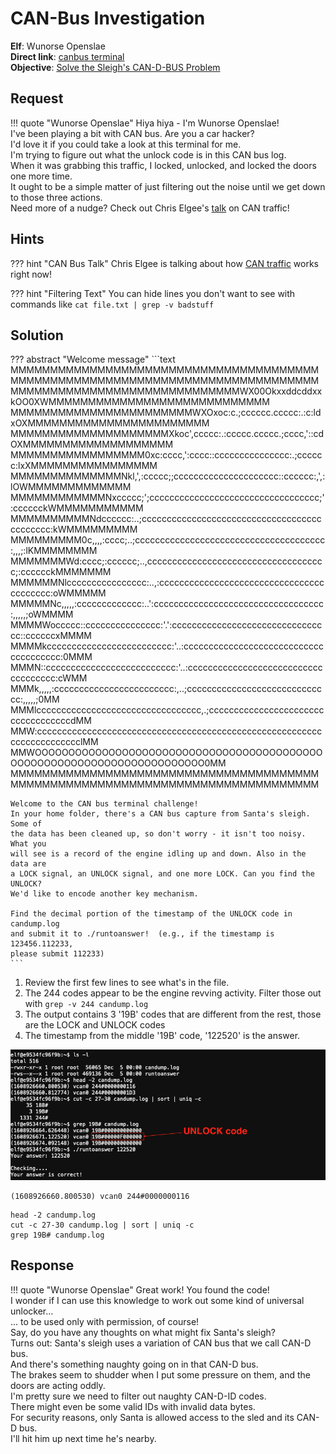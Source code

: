 # CAN-Bus Investigation

**Elf**: Wunorse Openslae<br/>
**Direct link**: [canbus terminal](https://docker2020.kringlecon.com/?challenge=canbus&id=104b0e42-dfab-4c26-91da-99ded97b9c03)<br/>
**Objective**: [Solve the Sleigh's CAN-D-BUS Problem](../objectives/o7.md)


## Request

!!! quote "Wunorse Openslae"
    Hiya hiya - I'm Wunorse Openslae!<br/>
    I've been playing a bit with CAN bus. Are you a car hacker?<br/>
    I'd love it if you could take a look at this terminal for me.<br/>
    I'm trying to figure out what the unlock code is in this CAN bus log.<br/>
    When it was grabbing this traffic, I locked, unlocked, and locked the doors one more time.<br/>
    It ought to be a simple matter of just filtering out the noise until we get down to those three actions.<br/>
    Need more of a nudge? Check out Chris Elgee's [talk](https://www.youtube.com/watch?v=96u-uHRBI0I) on CAN traffic!


## Hints

??? hint "CAN Bus Talk"
    Chris Elgee is talking about how [CAN traffic](https://www.youtube.com/watch?v=96u-uHRBI0I) works right now!

??? hint "Filtering Text"
    You can hide lines you don't want to see with commands like `cat file.txt | grep -v badstuff`


## Solution

??? abstract "Welcome message"
    ```text
    MMMMMMMMMMMMMMMMMMMMMMMMMMMMMMMMMMMMMMMMMMMMMMMMMMMMMMMMMMMMMMMMMMMMMMMMMMMMMM
    MMMMMMMMMMMMMMMMMMMMMMMMMMMMMWX00OkxxddcddxxkOO0XWMMMMMMMMMMMMMMMMMMMMMMMMMMMM
    MMMMMMMMMMMMMMMMMMMMMMMWXOxoc:c.;cccccc.ccccc:.:c:ldxOXMMMMMMMMMMMMMMMMMMMMMMM
    MMMMMMMMMMMMMMMMMMMMXkoc',ccccc:.:ccccc.ccccc.;cccc,'::cdOXMMMMMMMMMMMMMMMMMMM
    MMMMMMMMMMMMMMMMM0xc:cccc,':cccc::ccccccccccccccc:.;cccccc:lxXMMMMMMMMMMMMMMMM
    MMMMMMMMMMMMMMNkl,',:ccccc;;ccccccccccccccccccccc::cccccc:,',:lOWMMMMMMMMMMMMM
    MMMMMMMMMMMMNxccccc;';cccccccccccccccccccccccccccccccccc;':cccccckWMMMMMMMMMMM
    MMMMMMMMMMNdcccccc:..;cccccccccccccccccccccccccccccccccccccccccccc:kWMMMMMMMMM
    MMMMMMMMM0c,,,,:cccc;..;cccccccccccccccccccccccccccccccccccccc:,,,;:lKMMMMMMMM
    MMMMMMMWd:cccc;:cccccc;..,cccccccccccccccccccccccccccccccccccc;:cccccckMMMMMMM
    MMMMMMNlcccccccccccccccc:..,:ccccccccccccccccccccccccccccccccccccccccc:oWMMMMM
    MMMMMNc,,,,,:ccccccccccccc:..':cccccccccccccccccccccccccccccccccc:,,,,,;oWMMMM
    MMMMWoccccc::ccccccccccccccc:'.':cccccccccccccccccccccccccccccccc::ccccccxMMMM
    MMMMkccccccccccccccccccccccccc:'..:cccccccccccccccccccccccccccccccccccccc:0MMM
    MMMN::cccccccccccccccccccccccccc:'..:cccccccccccccccccccccccccccccccccccc:cWMM
    MMMk,,,,,:cccccccccccccccccccccccc:,..;ccccccccccccccccccccccccccccc:,,,,,;0MM
    MMMlccccccccccccccccccccccccccccccccc,.;cccccccccccccccccccccccccccccccccccdMM
    MMW:ccccccccccccccccccccccccccccccccccccccccccccccccccccccccccccccccccccccclMM
    MMWOOOOOOOOOOOOOOOOOOOOOOOOOOOOOOOOOOOOOOOOOOOOOOOOOOOOOOOOOOOOOOOOOOOOOOOO0MM
    MMMMMMMMMMMMMMMMMMMMMMMMMMMMMMMMMMMMMMMMMMMMMMMMMMMMMMMMMMMMMMMMMMMMMMMMMMMMMM

    Welcome to the CAN bus terminal challenge!
    In your home folder, there's a CAN bus capture from Santa's sleigh. Some of
    the data has been cleaned up, so don't worry - it isn't too noisy. What you
    will see is a record of the engine idling up and down. Also in the data are
    a LOCK signal, an UNLOCK signal, and one more LOCK. Can you find the UNLOCK?
    We'd like to encode another key mechanism.

    Find the decimal portion of the timestamp of the UNLOCK code in candump.log
    and submit it to ./runtoanswer!  (e.g., if the timestamp is 123456.112233,
    please submit 112233)
    ```

1. Review the first few lines to see what's in the file.
2. The 244 codes appear to be the engine revving activity. Filter those out with `grep -v 244 candump.log`
3. The output contains 3 '19B' codes that are different from the rest, those are the LOCK and UNLOCK codes
4. The timestamp from the middle '19B' code, '122520' is the answer.

![Completed](../img/hints/h7/completed.png)

```
(1608926660.800530) vcan0 244#0000000116
```

```
head -2 candump.log
cut -c 27-30 candump.log | sort | uniq -c
grep 19B# candump.log
```

## Response

!!! quote "Wunorse Openslae"
    Great work! You found the code!<br/>
    I wonder if I can use this knowledge to work out some kind of universal unlocker...<br/>
    ... to be used only with permission, of course!<br/>
    Say, do you have any thoughts on what might fix Santa's sleigh?<br/>
    Turns out: Santa's sleigh uses a variation of CAN bus that we call CAN-D bus.<br/>
    And there's something naughty going on in that CAN-D bus.<br/>
    The brakes seem to shudder when I put some pressure on them, and the doors are acting oddly.<br/>
    I'm pretty sure we need to filter out naughty CAN-D-ID codes.<br/>
    There might even be some valid IDs with invalid data bytes.<br/>
    For security reasons, only Santa is allowed access to the sled and its CAN-D bus.<br/>
    I'll hit him up next time he's nearby.
